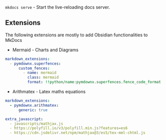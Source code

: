 
`mkdocs serve` - Start the live-reloading docs server.

## Extensions
The following extensions are mostly to add Obsidian functionalities to MkDocs

- Mermaid - Charts and Diagrams
``` yml
markdown_extensions:
  - pymdownx.superfences:
      custom_fences:
        - name: mermaid
          class: mermaid
          format: !!python/name:pymdownx.superfences.fence_code_format
```
- Arithmatex - Latex maths equations
```yml
markdown_extensions:
  - pymdownx.arithmatex:
	  generic: true

extra_javascript:
  - javascripts/mathjax.js
  - https://polyfill.io/v3/polyfill.min.js?features=es6
  - https://cdn.jsdelivr.net/npm/mathjax@3/es5/tex-mml-chtml.js
```

